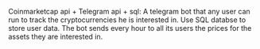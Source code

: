 Coinmarketcap api + Telegram api + sql:
		A telegram bot that any user can run to track the cryptocurrencies he is interested in. Use SQL databse to store user data. The bot sends every hour to all its users the prices for the assets they are interested in.
